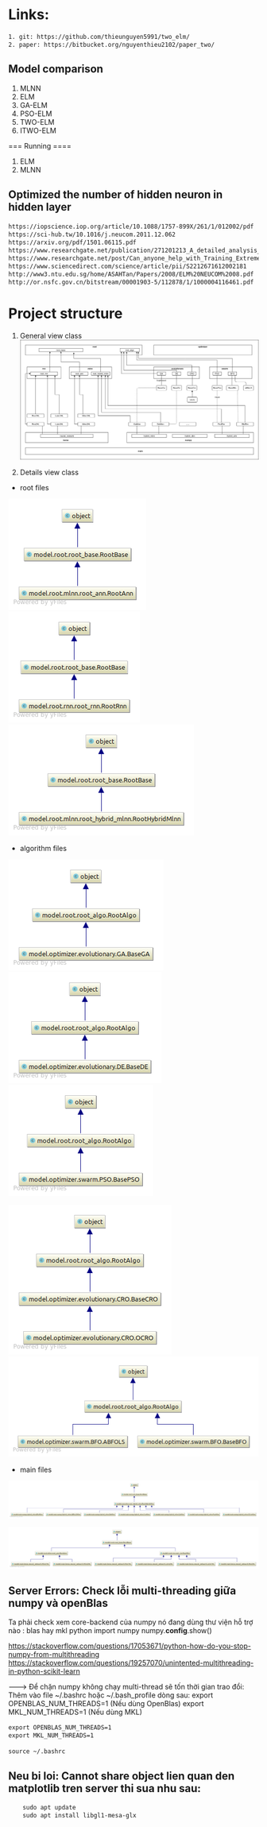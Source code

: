 # Links:
```code 
1. git: https://github.com/thieunguyen5991/two_elm/
2. paper: https://bitbucket.org/nguyenthieu2102/paper_two/
```

## Model comparison
1. MLNN
2. ELM
3. GA-ELM
4. PSO-ELM
5. TWO-ELM
6. ITWO-ELM



=== Running ====
1. ELM
2. MLNN









## Optimized the number of hidden neuron in hidden layer
```code
https://iopscience.iop.org/article/10.1088/1757-899X/261/1/012002/pdf
https://sci-hub.tw/10.1016/j.neucom.2011.12.062
https://arxiv.org/pdf/1501.06115.pdf
https://www.researchgate.net/publication/271201213_A_detailed_analysis_on_extreme_learning_machine_and_novel_approaches_based_on_ELM
https://www.researchgate.net/post/Can_anyone_help_with_Training_Extreme_Learning_Machines_neural_network_on_very_Large_Datasets
https://www.sciencedirect.com/science/article/pii/S2212671612002181
http://www3.ntu.edu.sg/home/ASAHTan/Papers/2008/ELM%20NEUCOM%2008.pdf
http://or.nsfc.gov.cn/bitstream/00001903-5/112878/1/1000004116461.pdf

```




# Project structure
1. General view class
![Our model](paper/images/code/all_code_wrapper.png)

2. Details view class
* root files

![](paper/images/code/root_ann.png) ![](paper/images/code/root_rnn.png) ![](paper/images/code/root_hybrid_mlnn.png)

* algorithm files

![](paper/images/code/GA.png) ![](paper/images/code/DE.png) ![](paper/images/code/PSO.png)

![](paper/images/code/CRO.png) ![](paper/images/code/BFO.png)

* main files

![Our model](paper/images/code/hybrid_mlnn.png)

![Our model](paper/images/code/neural_network.png)




## Server Errors: Check lỗi multi-threading giữa numpy và openBlas
Ta phải check xem core-backend của numpy nó đang dùng thư viện hỗ trợ nào : blas hay mkl
    python
    import numpy
    numpy.__config__.show()
    
https://stackoverflow.com/questions/17053671/python-how-do-you-stop-numpy-from-multithreading
https://stackoverflow.com/questions/19257070/unintented-multithreading-in-python-scikit-learn

---> Để chặn numpy không chạy multi-thread sẽ tốn thời gian trao đổi:
Thêm vào file ~/.bashrc hoặc ~/.bash_profile dòng sau:
    export OPENBLAS_NUM_THREADS=1   (Nếu dùng OpenBlas)
    export MKL_NUM_THREADS=1        (Nếu dùng MKL)

    export OPENBLAS_NUM_THREADS=1  
    export MKL_NUM_THREADS=1       
    
    source ~/.bashrc

## Neu bi loi: Cannot share object lien quan den matplotlib tren server thi sua nhu sau:
```
    sudo apt update
    sudo apt install libgl1-mesa-glx
```
